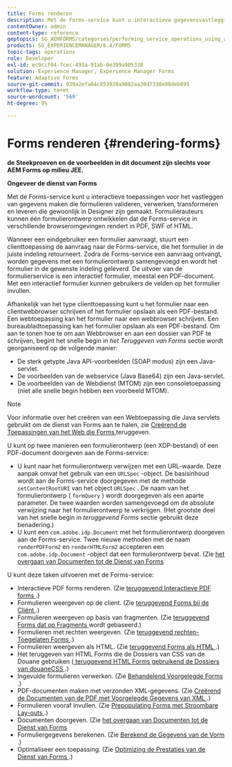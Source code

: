 ```yaml
---
title: Forms renderen
description: Met de Forms-service kunt u interactieve gegevensvastleggingsclienttoepassingen maken die formulieren valideren, verwerken, transformeren en leveren die gewoonlijk in Designer zijn gemaakt. Formulierauteurs kunnen één formulierontwerp ontwikkelen dat de Forms-service in verschillende browseromgevingen rendert in PDF, SWF of HTML.
contentOwner: admin
content-type: reference
geptopics: SG_AEMFORMS/categories/performing_service_operations_using_apis
products: SG_EXPERIENCEMANAGER/6.4/FORMS
topic-tags: operations
role: Developer
exl-id: ec9ccf04-7cec-493a-91ab-0e399a905338
solution: Experience Manager, Experience Manager Forms
feature: Adaptive Forms
source-git-commit: 939a2efa64c853928a9082aa30d7338e98deb695
workflow-type: tm+mt
source-wordcount: '569'
ht-degree: 0%

---
```


# Forms renderen {#rendering-forms}

**de Steekproeven en de voorbeelden in dit document zijn slechts voor AEM Forms op milieu JEE.**

**Ongeveer de dienst van Forms**

Met de Forms-service kunt u interactieve toepassingen voor het vastleggen van gegevens maken die formulieren valideren, verwerken, transformeren en leveren die gewoonlijk in Designer zijn gemaakt. Formulierauteurs kunnen één formulierontwerp ontwikkelen dat de Forms-service in verschillende browseromgevingen rendert in PDF, SWF of HTML.

Wanneer een eindgebruiker een formulier aanvraagt, stuurt een clienttoepassing de aanvraag naar de Forms-service, die het formulier in de juiste indeling retourneert. Zodra de Forms-service een aanvraag ontvangt, worden gegevens met een formulierontwerp samengevoegd en wordt het formulier in de gewenste indeling geleverd. De uitvoer van de formulierservice is een interactief formulier, meestal een PDF-document. Met een interactief formulier kunnen gebruikers de velden op het formulier invullen.

Afhankelijk van het type clienttoepassing kunt u het formulier naar een clientwebbrowser schrijven of het formulier opslaan als een PDF-bestand. Een webtoepassing kan het formulier naar een webbrowser schrijven. Een bureaubladtoepassing kan het formulier opslaan als een PDF-bestand. Om aan te tonen hoe te om aan Webbrowser en aan een dossier van PDF te schrijven, begint het snelle begin in *het Teruggeven van Forms* sectie wordt georganiseerd op de volgende manier:

* De sterk getypte Java API-voorbeelden (SOAP modus) zijn een Java-servlet.
* De voorbeelden van de webservice (Java Base64) zijn een Java-servlet.
* De voorbeelden van de Webdienst (MTOM) zijn een consoletoepassing (niet alle snelle begin hebben een voorbeeld MTOM).

>[!NOTE]
>
>Voor informatie over het creëren van een Webtoepassing die Java servlets gebruikt om de dienst van Forms aan te halen, zie [ Creërend de Toepassingen van het Web die Forms ](/help/forms/developing/creating-web-applications-renders-forms.md) teruggeven.

U kunt op twee manieren een formulierontwerp (een XDP-bestand) of een PDF-document doorgeven aan de Forms-service:

* U kunt naar het formulierontwerp verwijzen met een URL-waarde. Deze aanpak omvat het gebruik van een `URLSpec` -object. De basisinhoud wordt aan de Forms-service doorgegeven met de methode `setContentRootURI` van het object `URLSpec` . De naam van het formulierontwerp ( `formQuery` ) wordt doorgegeven als een aparte parameter. De twee waarden worden samengevoegd om de absolute verwijzing naar het formulierontwerp te verkrijgen. (Het grootste deel van het snelle begin in *teruggevend Forms* sectie gebruikt deze benadering.)
* U kunt een `com.adobe.idp.Document` met het formulierontwerp doorgeven aan de Forms-service. Twee nieuwe methoden met de naam `renderPDFForm2` en `renderHTMLForm2` accepteren een `com.adobe.idp.Document` -object dat een formulierontwerp bevat. (Zie [ het overgaan van Documenten tot de Dienst van Forms ](/help/forms/developing/passing-documents-forms-service.md)

U kunt deze taken uitvoeren met de Forms-service:

* Interactieve PDF forms renderen. (Zie [ teruggevend Interactieve PDF forms ](/help/forms/developing/rendering-interactive-pdf-forms.md).)
* Formulieren weergeven op de client. (Zie [ teruggevend Forms bij de Cliënt ](/help/forms/developing/rendering-forms-client.md).)
* Formulieren weergeven op basis van fragmenten. (Zie [ teruggevend Forms dat op Fragments ](/help/forms/developing/rendering-forms-based-fragments.md) wordt gebaseerd.)
* Formulieren met rechten weergeven. (Zie [ teruggevend rechten-Toegelaten Forms ](/help/forms/developing/rendering-rights-enabled-forms.md).)
* Formulieren weergeven als HTML. (Zie [ teruggevend Forms als HTML ](/help/forms/developing/rendering-forms-html.md).)
* Het teruggeven van HTML Forms die de Dossiers van CSS van de Douane gebruiken ([ teruggevend HTML Forms gebruikend de Dossiers van douaneCSS ](/help/forms/developing/rendering-html-forms-using-custom.md).)
* Ingevulde formulieren verwerken. (Zie [ Behandelend Voorgelegde Forms ](/help/forms/developing/handling-submitted-forms.md).)
* PDF-documenten maken met verzonden XML-gegevens. (Zie [ Creërend de Documenten van de PDF met Voorgelegde Gegevens van XML ](/help/forms/developing/creating-pdf-documents-submitted-xml.md).)
* Formulieren vooraf invullen. (Zie [ Prepopulating Forms met Stroombare Lay-outs ](/help/forms/developing/prepopulating-forms-flowable-layouts.md).)
* Documenten doorgeven. (Zie [ het overgaan van Documenten tot de Dienst van Forms ](/help/forms/developing/passing-documents-forms-service.md)
* Formuliergegevens berekenen. (Zie [ Berekend de Gegevens van de Vorm ](/help/forms/developing/calculating-form-data.md).)
* Optimaliseer een toepassing. (Zie [ Optimizing de Prestaties van de Dienst van Forms ](/help/forms/developing/optimizing-performance-forms-service.md).)
